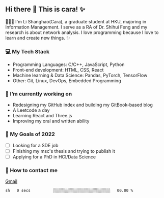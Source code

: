 ## Hi there 👋 This is cara! ✨

👩🏻‍💻 I'm Li Shanghao(Cara), a graduate student at HKU, majoring in Information Management. I serve as a RA of Dr. Shihui Feng and my research is about network analysis. I love programming because I love to learn and create new things. ✨


### 💻 My Tech Stack

- Programming Languages: C/C++, JavaScript, Python
- Front-end development: HTML, CSS, React
- Machine learning & Data Science: Pandas, PyTorch, TensorFlow
- Other: Git, Linux, DevOps, Embedded Programming

### 🌱 I’m currently working on

- Redesigning  my GitHub index and building my GitBook-based blog
- A Leetcode a day 
- Learning React and Three.js 
- Improving my oral and written ability

### 🎯 My Goals of 2022

- [ ] Looking for a SDE job 
- [ ] Finishing my msc's thesis and trying to publish it
- [ ] Applying for a PhD in HCI/Data Science 

### 📮 How to contact me

[Gmail](lshcara@gmail.com)

<!--START_SECTION:waka-->

```text
sh   0 secs          ░░░░░░░░░░░░░░░░░░░░░░░░░   00.00 %
```

<!--END_SECTION:waka-->
